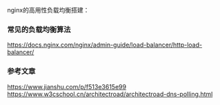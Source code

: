 nginx的高用性负载均衡搭建：
### 常见的负载均衡算法
https://docs.nginx.com/nginx/admin-guide/load-balancer/http-load-balancer/
### 参考文章
https://www.jianshu.com/p/f513e3615e99
https://www.w3cschool.cn/architectroad/architectroad-dns-polling.html
